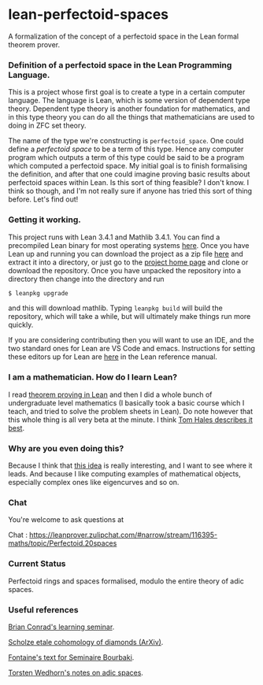 # lean-perfectoid-spaces
A formalization of the concept of a perfectoid space in the Lean formal theorem prover.

### Definition of a perfectoid space in the Lean Programming Language.

This is a project whose first goal is to create a type in a certain computer language. The language is Lean, which is some version of dependent type theory. Dependent type theory is another foundation for mathematics, and in this type theory you can do all the things that mathematicians are used to doing in ZFC set theory.

The name of the type we're constructing is `perfectoid_space`. One could define a *perfectoid space* to be a term of this type. Hence any computer program which outputs a term of this type could be said to be a program which computed a perfectoid space. My initial goal is to finish formalising the definition, and after that one could imagine proving basic results about perfectoid spaces within Lean. Is this sort of thing feasible? I don't know. I think so though, and I'm not really sure if anyone has tried this sort of thing before. Let's find out!

### Getting it working.

This project runs with Lean 3.4.1 and Mathlib 3.4.1. You can find a precompiled Lean binary for most operating systems [here](https://github.com/leanprover/lean/releases/tag/v3.4.1). Once you have Lean up and running you can download the project as a zip file [here](https://github.com/kbuzzard/lean-perfectoid-spaces/archive/master.zip) and extract it into a directory, or just go to the [project home page](https://github.com/kbuzzard/lean-perfectoid-spaces) and clone or download the repository. Once you have unpacked the repository into a directory then change into the directory and run

```bash
$ leanpkg upgrade
```
and this will download mathlib. Typing `leanpkg build` will build the repository, which will take a while, but will ultimately make things run more quickly.

If you are considering contributing then you will want to use an IDE, and the two standard ones for Lean are VS Code and emacs. Instructions for setting these editors up for Lean are [here](https://leanprover.github.io/reference/using_lean.html#using-lean-with-vscode) in the Lean reference manual.

### I am a mathematician. How do I learn Lean?

I read [theorem proving in Lean](https://leanprover.github.io/theorem_proving_in_lean/) and then I did a whole bunch of undergraduate level mathematics (I basically took a basic course which I teach, and tried to solve the problem sheets in Lean). Do note however that this whole thing is all very beta at the minute. I think [Tom Hales describes it best](https://jiggerwit.wordpress.com/2018/04/14/the-architecture-of-proof-assistants/).

### Why are you even doing this?

Because I think that [this idea](https://jiggerwit.wordpress.com/2018/04/09/formal-abstracts-a-long-term-vision/) is really interesting, and I want to see where it leads. And because I like computing examples of mathematical objects, especially complex ones like eigencurves and so on.

### Chat

You're welcome to ask questions at

Chat : https://leanprover.zulipchat.com/#narrow/stream/116395-maths/topic/Perfectoid.20spaces

### Current Status

Perfectoid rings and spaces formalised, modulo the entire theory of adic spaces.


### Useful references

[Brian Conrad's learning seminar](http://math.stanford.edu/~conrad/Perfseminar/).

[Scholze etale cohomology of diamonds (ArXiv)](https://arxiv.org/abs/1709.07343).

[Fontaine's text for Seminaire Bourbaki](http://www.bourbaki.ens.fr/TEXTES/1057.pdf).

[Torsten Wedhorn's notes on adic spaces](https://www2.math.uni-paderborn.de/fileadmin/Mathematik/People/wedhorn/Lehre/AdicSpaces.pdf).
